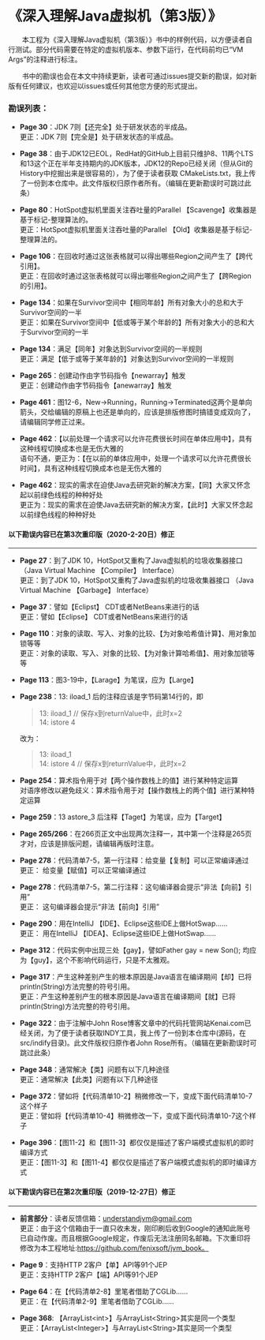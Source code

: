 # 《深入理解Java虚拟机（第3版）》
　　本工程为《深入理解Java虚拟机（第3版）》书中的样例代码，以方便读者自行测试。部分代码需要在特定的虚拟机版本、参数下运行，在代码前均已“VM Args”的注释进行标注。

　　书中的勘误也会在本文中持续更新，读者可通过issues提交新的勘误，如对新版有任何建议，也欢迎以issues或任何其他您方便的形式提出。

### 勘误列表：
- **Page 30**：JDK 7则【还完全】处于研发状态的半成品。
<br>更正：JDK 7则【完全是】处于研发状态的半成品。

- **Page 38**：由于JDK12已EOL，RedHat的GitHub上目前只维护8、11两个LTS和13这个正在半年支持期内的JDK版本，JDK12的Repo已经关闭（但从Git的History中挖掘出来是很容易的），为了便于读者获取 CMakeLists.txt，我上传了一份到本仓库中。此文件版权归原作者所有。（编辑在更新勘误时可跳过此条）

- **Page 80**：HotSpot虚拟机里面关注吞吐量的Parallel 【Scavenge】收集器是基于标记-整理算法的。
<br>更正：HotSpot虚拟机里面关注吞吐量的Parallel 【Old】收集器是基于标记-整理算法的。

- **Page 106**：在回收时通过这张表格就可以得出哪些Region之间产生了【跨代引用】。
<br>更正：在回收时通过这张表格就可以得出哪些Region之间产生了【跨Region的引用】。

- **Page 134**：如果在Survivor空间中【相同年龄】所有对象大小的总和大于Survivor空间的一半
<br>更正：如果在Survivor空间中【低或等于某个年龄的】所有对象大小的总和大于Survivor空间的一半

- **Page 134**：满足【同年】对象达到Survivor空间的一半规则
<br>更正：满足【低于或等于某年龄的】对象达到Survivor空间的一半规则

- **Page 265**：创建动作由字节码指令【newarray】触发
<br>更正：创建动作由字节码指令【anewarray】触发

- **Page 461**：图12-6，New->Running，Running->Terminated这两个是单向箭头，交给编辑的原稿上也还是单向的，应该是排版修图时搞错变成双向了，请编辑同学修正过来。

- **Page 462**：【以前处理一个请求可以允许花费很长时间在单体应用中】，具有这种线程切换成本也是无伤大雅的
<br>语句不通，更正为：【在以前的单体应用中，处理一个请求可以允许花费很长时间】，具有这种线程切换成本也是无伤大雅的

- **Page 462**：现实的需求在迫使Java去研究新的解决方案，【同】大家又怀念起以前绿色线程的种种好处
<br>更正为：现实的需求在迫使Java去研究新的解决方案，【此时】大家又怀念起以前绿色线程的种种好处

#### 以下勘误内容已在第3次重印版（2020-2-20日）修正
------
- **Page 27**：到了JDK 10，HotSpot又重构了Java虚拟机的垃圾收集器接口 （Java Virtual Machine 【Compiler】 Interface）
  <br>更正：到了JDK 10，HotSpot又重构了Java虚拟机的垃圾收集器接口 （Java Virtual Machine 【Garbage】 Interface）
  
- **Page 37**：譬如【Eclipst】 CDT或者NetBeans来进行的话
  <br>更正：譬如【Eclipse】 CDT或者NetBeans来进行的话
  
- **Page 110**：对象的读取、写入、对象的比较、【为对象哈希值计算】、用对象加锁等等
  <br>更正：对象的读取、写入、对象的比较、【为对象计算哈希值】、用对象加锁等等
  
- **Page 113**：图3-19中，【Larage】为笔误，应为【Large】

- **Page 238**：13: iload_1 后的注释应该是字节码第14行的，即
  >   13:  iload_1   // 保存x到returnValue中，此时x=2  
  >   14:  istore  4  

  改为：
  >   13:  iload_1    
  >   14:  istore  4  // 保存x到returnValue中，此时x=2
  
- **Page 254**：算术指令用于对【两个操作数栈上的值】进行某种特定运算
 <br>对语序修改以避免歧义：算术指令用于对【操作数栈上的两个值】进行某种特定运算
 
- **Page 259**：13 astore_3 后注释【Taget】为笔误，应为【Target】

- **Page 265/266**：在266页正文中出现两次注释一，其中第一个注释是265页才对，应该是排版问题，请编辑再版时注意。

- **Page 278**：代码清单7-5，第一行注释：给变量【复制】可以正常编译通过
 <br>更正：
 给变量【赋值】可以正常编译通过
 
 - **Page 278**：代码清单7-5，第二行注释：这句编译器会提示“非法【向前】引用”
 <br>更正：
 这句编译器会提示“非法【前向】引用”
 
- **Page 290**：用在IntelliJ 【IDE】、Eclipse这些IDE上做HotSwap……
 <br>更正：
 用在IntelliJ 【IDEA】、Eclipse这些IDE上做HotSwap……
 
- **Page 312**：代码实例中出现三处【gay】，譬如Father gay = new Son(); 均应为【guy】，这个不影响代码运行，只是不太雅观。

- **Page 317**：产生这种差别产生的根本原因是Java语言在编译期间【却】已将println(String)方法完整的符号引用。
 <br>更正：产生这种差别产生的根本原因是Java语言在编译期间【就】已将println(String)方法完整的符号引用。

- **Page 322**：由于注解中John Rose博客文章中的代码托管网站Kenai.com已经关闭，为了便于读者获取INDY工具，我上传了一份到本仓库中(源码，在src/indify目录)。此文件版权归原作者John Rose所有。（编辑在更新勘误时可跳过此条）

- **Page 348**：通常解决【类】问题有以下几种途径
 <br>更正：通常解决【此类】问题有以下几种途径

- **Page 372**：譬如将【代码清单10-2】稍微修改一下，变成下面代码清单10-7这个样子
 <br>更正：譬如将【代码清单10-4】稍微修改一下，变成下面代码清单10-7这个样子

- **Page 396**：【图11-2】和【图11-3】都仅仅是描述了客户端模式虚拟机的即时编译方式
 <br>更正：【图11-3】和【图11-4】都仅仅是描述了客户端模式虚拟机的即时编译方式
 
  
#### 以下勘误内容已在第2次重印版（2019-12-27日）修正
------
- **前言部分**：读者反馈信箱：understandjvm@gmail.com 
  <br>更正：由于这个信箱由于一直只收未发，刚印刷后收到Google的通知此账号已自动作废。而且根据Google规定，作废后无法注册同名邮箱。下次重印将修改为本工程地址:https://github.com/fenixsoft/jvm_book。

- **Page 9**：支持HTTP 2客户【单】API等91个JEP
  <br>更正：支持HTTP 2客户【端】API等91个JEP

- **Page 64**：在【代码清单2-8】里笔者借助了CGLib……
  <br>更正：在【代码清单2-9】里笔者借助了CGLib……

- **Page 368**: 【ArrayList&lt;int&gt;】与ArrayList&lt;String&gt;其实是同一个类型
  <br>更正：【ArrayList&lt;Integer&gt;】与ArrayList&lt;String&gt;其实是同一个类型
